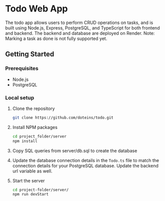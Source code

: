 # Todo Web App

The todo app allows users to perform CRUD operations on tasks, and is built using Node.js, Express, PostgreSQL, and TypeScript for both frontend and backend. The backend and database are deployed on Render.
Note: Marking a task as done is not fully supported yet.

## Getting Started

### Prerequisites
- Node.js
- PostgreSQL

### Local setup
1. Clone the repository
   ```sh
   git clone https://github.com/doteins/todo.git
   ```
2. Install NPM packages
   ```sh
   cd project_folder/server
   npm install
   ```
3. Copy SQL queries from server/db.sql to create the database

4. Update the database connection details in the `Todo.ts` file to match the connection details for your PostgreSQL database. Update the backend url variable as well.

6. Start the server
   ```sh
   cd project-folder/server/
   npm run devStart
   ```
